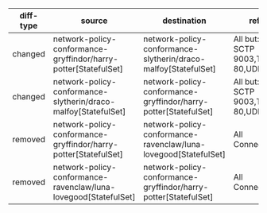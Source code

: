 | diff-type | source | destination | ref1 | ref2 | workloads-diff-info |
|-----------|--------|-------------|------|------|---------------------|
| changed | network-policy-conformance-gryffindor/harry-potter[StatefulSet] | network-policy-conformance-slytherin/draco-malfoy[StatefulSet] | All but: SCTP 9003,TCP 80,UDP 53 | All Connections |  |
| changed | network-policy-conformance-slytherin/draco-malfoy[StatefulSet] | network-policy-conformance-gryffindor/harry-potter[StatefulSet] | All but: SCTP 9003,TCP 80,UDP 53 | All Connections |  |
| removed | network-policy-conformance-gryffindor/harry-potter[StatefulSet] | network-policy-conformance-ravenclaw/luna-lovegood[StatefulSet] | All Connections | No Connections |  |
| removed | network-policy-conformance-ravenclaw/luna-lovegood[StatefulSet] | network-policy-conformance-gryffindor/harry-potter[StatefulSet] | All Connections | No Connections |  |